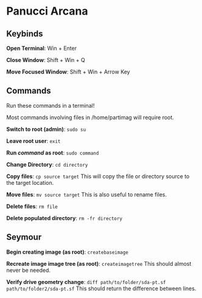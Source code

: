 # Panucci Arcana

## Keybinds

**Open Terminal**: Win + Enter

**Close Window**: Shift + Win + Q

**Move Focused Window**: Shift + Win + Arrow Key

## Commands

Run these commands in a terminal!

Most commands involving files in /home/partimag will require root.

**Switch to root (admin)**: `sudo su`

**Leave root user**: `exit`

**Run *command* as root**: `sudo command`

**Change Directory**: `cd directory`

**Copy files**: `cp source target`  This will copy the file or directory source to the target location.

**Move files**: `mv source target`  This is also useful to rename files.

**Delete files**: `rm file`

**Delete populated directory**: `rm -fr directory`

## Seymour

**Begin creating image (as root)**: `createbaseimage`

**Recreate image image tree (as root)**: `createimagetree`  This should almost never be needed.

**Verify drive geometry change**: `diff path/to/folder/sda-pt.sf path/to/folder2/sda-pt.sf`  This should return the difference between lines.
